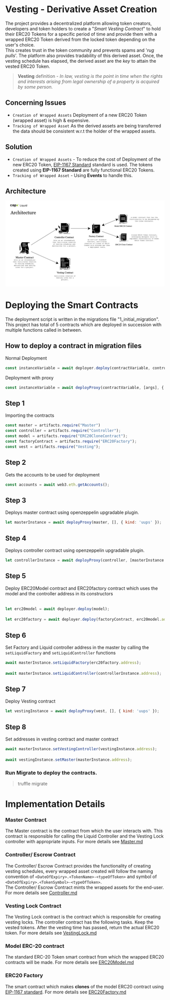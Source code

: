 Vesting - Derivative Asset Creation 
====================================

The project provides a decentralized platform allowing token creators, developers and token holders to create a "*Smart Vesting Contract*" to hold their ERC20 Tokens for a specific period of time and provide them with a wrapped ERC20 Token derived from the locked token depending on the user's choice.<br />
This creates trust in the token community and prevents spams and '*rug pulls*'. The platform also provides tradability of this derived asset. Once, the vesting schedule has elapsed, the derived asset are the *key* to attain the vested ERC20 Token.

>**Vesting** definition - *In law, vesting is the point in time when the rights and interests arising from legal ownership of a property is acquired by some person.*

Concerning Issues
-------------------

* `Creation of Wrapped Assets` Deployment of a new ERC20 Token (wrapped asset) is high & expensive.
* `Tracking of Wrapped Asset` As the derived assets are being transferred the data should be consistent w.r.t the holder of the wrapped assets.

Solution
-------------------

* `Creation of Wrapped Assets` - To reduce the cost of Deployment of the new ERC20 Token, [EIP-1167 Standard](https://eips.ethereum.org/EIPS/eip-1167) standard is used. The tokens created using **EIP-1167 Standard** are fully functional ERC20 Tokens.
* `Tracking of Wrapped Asset` - Using **Events** to handle this.

Architecture
-------------------

![Architecture](./Images/Capx-Liquid-Arch.png)

Deploying the Smart Contracts
================================

The deployment script is written in the migrations file "1_initial_migration".
This project has total of 5 contracts which are deployed in succession with multiple functions called in between.

## How to deploy a contract in migration files

Normal Deployment
```js
const instanceVariable = await deployer.deploy(contractVariable, contructorArguments)
```
Deployment with proxy
```js
const instanceVariable = await deployProxy(contractVariable, [args], { kind: 'uups' });
```

## Step 1

Importing the contracts

```javascript
const master = artifacts.require("Master")
const controller = artifacts.require("Controller");
const model = artifacts.require("ERC20CloneContract");
const factoryContract = artifacts.require("ERC20Factory");
const vest = artifacts.require("Vesting");
```

## Step 2 

Gets the accounts to be used for deployment

```javascript
const accounts = await web3.eth.getAccounts();
```

## Step 3

Deploys master contract using openzeppelin upgradable plugin. 

```javascript
let masterInstance = await deployProxy(master, [], { kind: 'uups' });
```

## Step 4

Deploys controller contract using openzeppelin upgradable plugin. 

```javascript
let controllerInstance = await deployProxy(controller, [masterInstance.address], { kind: 'uups' });
```

## Step 5

Deploy ERC20Model contract and ERC20factory contract which uses the model and the controller address in its constructors

```javascript

let erc20model = await deployer.deploy(model);

let erc20factory = await deployer.deploy(factoryContract, erc20model.address, controllerInstance.address);

```

## Step 6

Set Factory and Liquid controller address in the master by calling the `setLiquidFactory` and `setLiquidController` functions

```javascript
await masterInstance.setLiquidFactory(erc20factory.address);

await masterInstance.setLiquidController(controllerInstance.address);
```

## Step 7

Deploy Vesting contract 

```javascript
let vestingInstance = await deployProxy(vest, [], { kind: 'uups' });
```

## Step 8

Set addresses in vesting contract and master contract

```javascript
await masterInstance.setVestingController(vestingInstance.address);

await vestingInstance.setMaster(masterInstance.address);
```

### Run Migrate to deploy the contracts.
> truffle migrate

Implementation Details 
======================

### Master Contract

The Master contract is the contract from which the user interacts with. This contract is responsible for calling the Liquid Controller and the Vesting Lock controller with appropriate inputs.
For more details see [Master.md](./ContractDocumentation/Master.md)

### Controller/ Escrow Contract

The Controller/ Escrow Contract provides the functionality of creating vesting schedules, every wrapped asset created will follow the naming convention of `<DateOfExpiry>.<TokenName>-<typeOfToken>` and symbol of `<DateOfExpiry>.<TokenSymbol>-<typeOfToken>`. <br />
The Controller/ Escrow Contract mints the wrapped assets for the end-user.
For more details see [Controller.md](./ContractDocumentation/Controller.md)

### Vesting Lock Contract

The Vesting Lock contract is the contract which is responsible for creating vesting locks. The controller contract has the following tasks. Keep the vested tokens. After the vesting time has passed, return the actual ERC20 token.
For more details see [VestingLock.md](./ContractDocumentation/VestingLock.md)

### Model ERC-20 contract

The standard ERC-20 Token smart contract from which the wrapped ERC20 contracts will be made.
For more details see [ERC20Model.md](./ContractDocumentation/ERC20Model.md) 

### ERC20 Factory

The smart contract which makes **clones** of the model ERC20 contract using [EIP-1167 standard](https://eips.ethereum.org/EIPS/eip-1167).
For more details see [ERC20Factory.md](./ContractDocumentation/ERC20Factory.md) 
